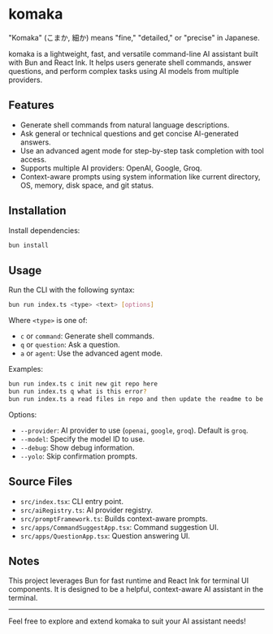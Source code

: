 # komaka

"Komaka" (こまか, 細か) means "fine," "detailed," or "precise" in Japanese.

komaka is a lightweight, fast, and versatile command-line AI assistant built with Bun and React Ink. It helps users generate shell commands, answer questions, and perform complex tasks using AI models from multiple providers.

## Features

- Generate shell commands from natural language descriptions.
- Ask general or technical questions and get concise AI-generated answers.
- Use an advanced agent mode for step-by-step task completion with tool access.
- Supports multiple AI providers: OpenAI, Google, Groq.
- Context-aware prompts using system information like current directory, OS, memory, disk space, and git status.

## Installation

Install dependencies:

```bash
bun install
```

## Usage

Run the CLI with the following syntax:

```bash
bun run index.ts <type> <text> [options]
```

Where `<type>` is one of:
- `c` or `command`: Generate shell commands.
- `q` or `question`: Ask a question.
- `a` or `agent`: Use the advanced agent mode.

Examples:

```bash
bun run index.ts c init new git repo here
bun run index.ts q what is this error?
bun run index.ts a read files in repo and then update the readme to be more helpful
```

Options:
- `--provider`: AI provider to use (`openai`, `google`, `groq`). Default is `groq`.
- `--model`: Specify the model ID to use.
- `--debug`: Show debug information.
- `--yolo`: Skip confirmation prompts.

## Source Files

- `src/index.tsx`: CLI entry point.
- `src/aiRegistry.ts`: AI provider registry.
- `src/promptFramework.ts`: Builds context-aware prompts.
- `src/apps/CommandSuggestApp.tsx`: Command suggestion UI.
- `src/apps/QuestionApp.tsx`: Question answering UI.

## Notes

This project leverages Bun for fast runtime and React Ink for terminal UI components. It is designed to be a helpful, context-aware AI assistant in the terminal.

---

Feel free to explore and extend komaka to suit your AI assistant needs!